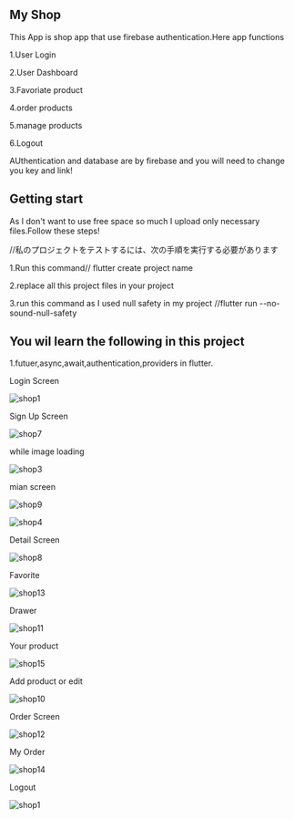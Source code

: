 ## My Shop

This App is  shop app that use firebase authentication.Here app functions

1.User Login

2.User Dashboard

3.Favoriate product

4.order products

5.manage products

6.Logout

AUthentication and database  are by firebase and you will need to change you key and link! 


## Getting start

As I don't want to use free space so much I upload only necessary files.Follow these steps!

//私のプロジェクトをテストするには、次の手順を実行する必要があります

1.Run this command// flutter create project name

2.replace all this project files in your project

3.run this command as I used null safety in my project //flutter run --no-sound-null-safety

## You wil learn the following  in this project

 1.futuer,async,await,authentication,providers in flutter.
 
 
 Login Screen
 
![shop1](https://user-images.githubusercontent.com/95702171/215938697-814eac3a-4506-41d0-a9a5-6027c8746ba7.png)

Sign Up Screen

![shop7](https://user-images.githubusercontent.com/95702171/215956243-644419e4-f9b9-445b-a915-2baf7990bba7.jpg)

while image loading 

![shop3](https://user-images.githubusercontent.com/95702171/215954646-53607729-d1fa-4494-9d21-37cccb10ee48.png)

mian screen

![shop9](https://user-images.githubusercontent.com/95702171/215956211-5e71f0ba-7d0b-4dd2-a71d-ef8bd7b0ec9d.jpg)

![shop4](https://user-images.githubusercontent.com/95702171/215956202-63aa7ada-2af6-4ca0-978e-694a48602c89.jpg)


Detail Screen

![shop8](https://user-images.githubusercontent.com/95702171/215956176-02ccae4d-1b51-4261-a5b2-cd6fcac68663.jpg)

Favorite

![shop13](https://user-images.githubusercontent.com/95702171/215956159-a98aa8f4-e930-4dfd-805a-5de98851a74e.jpg)


Drawer

![shop11](https://user-images.githubusercontent.com/95702171/215956132-37e76b27-c036-41e6-9031-64a70aa7256e.jpg)

Your product

![shop15](https://user-images.githubusercontent.com/95702171/215956112-6d26f7d1-7d01-4b53-9ffa-ba99eb326486.jpg)


Add product or edit

![shop10](https://user-images.githubusercontent.com/95702171/215956070-be6971f8-a040-41f9-a8b0-6495c6fa3881.jpg)

Order  Screen

![shop12](https://user-images.githubusercontent.com/95702171/215956048-6b4538c7-02d4-4455-8b28-124ce5bd754f.jpg)

My Order

![shop14](https://user-images.githubusercontent.com/95702171/215956014-77c711cf-b5e9-428b-bdf7-41ccf85cd07b.jpg)

Logout

![shop1](https://user-images.githubusercontent.com/95702171/215955112-b2f77b6d-0b3e-4b5f-9adf-0eba01d3166c.png)
